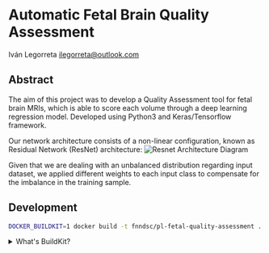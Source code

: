 # Automatic Fetal Brain Quality Assessment

Iván Legorreta <ilegorreta@outlook.com>

## Abstract

The aim of this project was to develop a Quality Assessment tool for fetal brain MRIs, which is able to score each volume through a deep learning regression model. Developed using Python3 and Keras/Tensorflow framework.

Our network architecture consists of a non-linear configuration, known as Residual Network (ResNet) architecture: 
![Resnet Architecture Diagram](https://github.com/ilegorreta/Automatic-Fetal-Brain-Quality-Assessment-Tool/blob/main/resnet_architecture_diagram.png)

Given that we are dealing with an unbalanced distribution regarding input dataset, we applied different weights to each input class to compensate for the imbalance in the training sample.

## Development

```bash
DOCKER_BUILDKIT=1 docker build -t fnndsc/pl-fetal-quality-assessment .
```

<details>
<summary>What's BuildKit?</summary>
Our <code>Dockerfile</code> leverages advanced features of Docker.

<ul>
<li>https://github.com/moby/moby/issues/15717#issuecomment-493854811</li>
<li>https://docs.docker.com/engine/reference/builder/#buildkit</li>
</ul>
</details>
